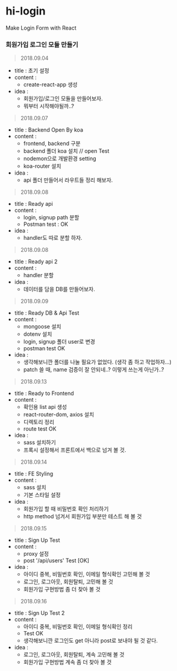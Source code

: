 # hi-login
Make Login Form with React

### 회원가입 로그인 모듈 만들기

> 2018.09.04
  - title : 초기 설정
  - content : 
    - create-react-app 생성
  - idea : 
    - 회원가입/로그인 모듈을 만들어보자.
    - 뭐부터 시작해야될까..?

> 2018.09.07
  - title : Backend Open By koa
  - content :
    - frontend, backend 구분
    - backend 폴더 koa 설치 // open Test
    - nodemon으로 개발환경 setting
    - koa-router 설치
  - idea :
    - api 폴더 만들어서 라우트들 정리 해보자.

> 2018.09.08
  - title : Ready api
  - content :
    - login, signup path 분할
    - Postman test : OK
  - idea :
    - handler도 따로 분할 하자.

> 2018.09.08
  - title : Ready api 2
  - content :
    - handler 분할 
  - idea :
    - 데이터를 담을 DB를 만들어보자.

> 2018.09.09
  - title : Ready DB & Api Test
  - content :
    - mongoose 설치
    - dotenv 설치
    - login, signup 폴더 user로 변경
    - postman test OK
  - idea :
    - 생각해보니깐 폴더를 나눌 필요가 없었다. (생각 좀 하고 작업하자...)
    - patch 쓸 때, name 검증이 잘 안되네..? 이렇게 쓰는게 아닌가..?

> 2018.09.13
  - title : Ready to Frontend 
  - content :
    - 확인용 list api 생성
    - react-router-dom, axios 설치
    - 디렉토리 정리
    - route test OK
  - idea :
    - sass 설치하기
    - 프록시 설정해서 프론트에서 백으로 넘겨 볼 것.

> 2018.09.14
  - title : FE Styling
  - content : 
    - sass 설치
    - 기본 스타일 설정
  - idea :
    - 회원가입 할 때 비밀번호 확인 처리하기
    - http method 넘겨서 회원가입 부분만 테스트 해 볼 것

> 2018.09.15
  - title : Sign Up Test
  - content : 
    - proxy 설정
    - post '/api/users' Test [OK]
  - idea :
    - 아이디 중복, 비밀번호 확인, 이메일 형식확인 고민해 볼 것
    - 로그인, 로그아웃, 회원탈퇴, 고민해 볼 것
    - 회원가입 구현방법 좀 더 찾아 볼 것

> 2018.09.16
  - title : Sign Up Test 2
  - content : 
    - 아이디 중복, 비밀번호 확인, 이메일 형식확인 정리
    - Test OK
    - 생각해보니깐 로그인도 get 아니라 post로 보내야 될 것 같다.
  - idea :
    - 로그인, 로그아웃, 회원탈퇴, 계속 고민해 볼 것
    - 회원가입 구현방법 계속 좀 더 찾아 볼 것